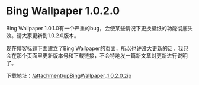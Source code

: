 # Bing Wallpaper 1.0.2.0

Bing Wallpaper 1.0.1.0有一个严重的bug，会使某些情况下更换壁纸的功能彻底失效。请大家更新到1.0.2.0版本。

现在博客标题下面建立了Bing Wallpaper的页面，所以也许没大更新的话，我只会在那个页面里更新版本号和下载链接，不会特地发一篇新文章对更新进行说明了。

下载地址：[/attachment/upBingWallpaper_1.0.2.0.zip](/attachment/upBingWallpaper_1.0.2.0.zip)
